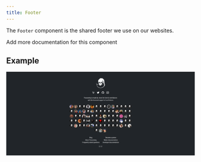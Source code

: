 ```yaml
---
title: Footer
---
```


The `Footer` component is the shared footer we use on our websites.

<Fixme> Add more documentation for this component </Fixme>

## Example

![Screenshot of the component](example.png)

